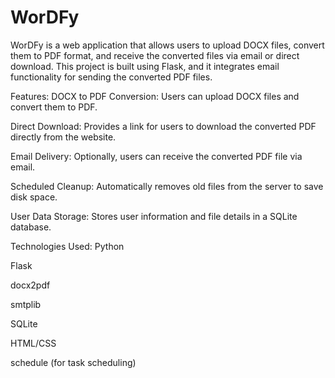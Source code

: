 # WorDFy
 
WorDFy is a web application that allows users to upload DOCX files, convert them to PDF format, and receive the converted files via email or direct download. This project is built using Flask, and it integrates email functionality for sending the converted PDF files.

Features:
DOCX to PDF Conversion: Users can upload DOCX files and convert them to PDF.

Direct Download: Provides a link for users to download the converted PDF directly from the website.

Email Delivery: Optionally, users can receive the converted PDF file via email.

Scheduled Cleanup: Automatically removes old files from the server to save disk space.

User Data Storage: Stores user information and file details in a SQLite database.

Technologies Used:
Python

Flask

docx2pdf

smtplib

SQLite

HTML/CSS

schedule (for task scheduling)
